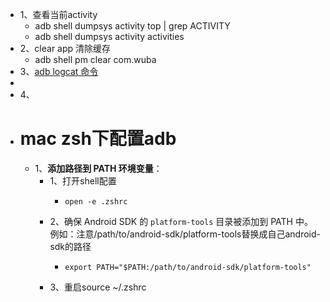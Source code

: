 - 1、查看当前activity
	- adb shell dumpsys activity top | grep ACTIVITY
	- adb shell dumpsys activity activities
- 2、clear app 清除缓存
	- adb shell pm clear com.wuba
- 3、[adb logcat 命令](https://blog.csdn.net/zhaohuih/article/details/106905219)
-
- 4、
- # mac zsh下配置adb
	- 1、**添加路径到 PATH 环境变量**：
		- 1、打开shell配置
			- ```
			  open -e .zshrc
			  ```
		- 2、确保 Android SDK 的 `platform-tools` 目录被添加到 PATH 中。例如：注意/path/to/android-sdk/platform-tools替换成自己android-sdk的路径
			- ```
			  export PATH="$PATH:/path/to/android-sdk/platform-tools"
			  ```
		- 3、重启source ~/.zshrc